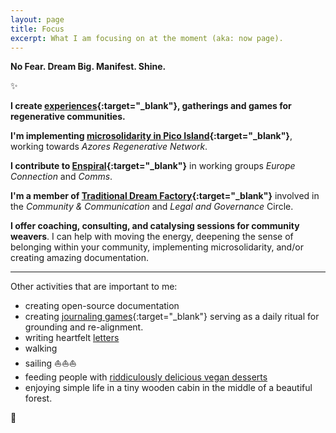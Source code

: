 ```yaml
---
layout: page
title: Focus
excerpt: What I am focusing on at the moment (aka: now page).
---
```


<b>No Fear. Dream Big. Manifest. Shine.</b>

✨

**I create [experiences](/experiences){:target="_blank"}, gatherings and games for regenerative communities.**

**I'm implementing [microsolidarity in Pico Island](https://pico.microsolidarity.cc){:target="_blank"}**, working towards *Azores Regenerative Network*. 

**I contribute to [Enspiral](https://enspiral.com){:target="_blank"}** in working groups *Europe Connection* and *Comms*. 

**I'm a member of [Traditional Dream Factory](https://traditionaldreamfactory.com){:target="_blank"}** involved in the *Community & Communication* and *Legal and Governance* Circle.

**I offer coaching, consulting, and catalysing sessions for community weavers**. I can help with moving the energy, deepening the sense of belonging within your community, implementing microsolidarity, and/or creating amazing documentation.
<p></p>
<hr>
<p></p>

Other activities that are important to me:

- creating open-source documentation
- creating [journaling games](https://journalsmarter.com){:target="_blank"} serving as a daily ritual for grounding and re-alignment. 
- writing heartfelt [letters](letters.md)
- walking
- sailing ⛵️⛵️⛵️
- feeding people with [riddiculously delicious vegan desserts](/tag/nomz)
- enjoying simple life in a tiny wooden cabin in the middle of a beautiful forest.

🌳